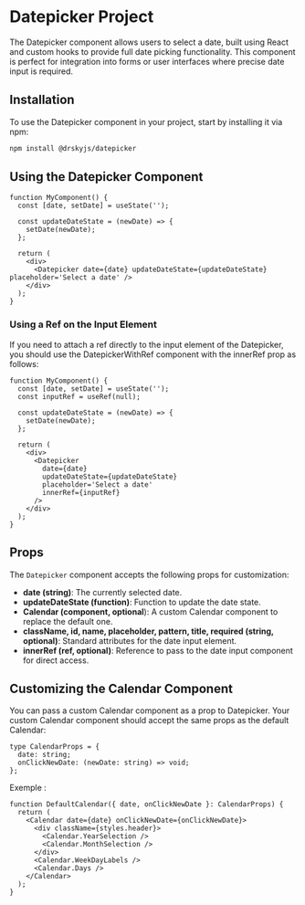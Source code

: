 # Datepicker Project

The Datepicker component allows users to select a date, built using React and custom hooks to provide full date picking functionality. This component is perfect for integration into forms or user interfaces where precise date input is required.

## Installation

To use the Datepicker component in your project, start by installing it via npm:

```bash
npm install @drskyjs/datepicker
```

## Using the Datepicker Component

```tsx
function MyComponent() {
  const [date, setDate] = useState('');

  const updateDateState = (newDate) => {
    setDate(newDate);
  };

  return (
    <div>
      <Datepicker date={date} updateDateState={updateDateState} placeholder='Select a date' />
    </div>
  );
}
```

### Using a Ref on the Input Element

If you need to attach a ref directly to the input element of the Datepicker, you should use the DatepickerWithRef component with the innerRef prop as follows:

```tsx
function MyComponent() {
  const [date, setDate] = useState('');
  const inputRef = useRef(null);

  const updateDateState = (newDate) => {
    setDate(newDate);
  };

  return (
    <div>
      <Datepicker
        date={date}
        updateDateState={updateDateState}
        placeholder='Select a date'
        innerRef={inputRef}
      />
    </div>
  );
}
```

## Props

The `Datepicker` component accepts the following props for customization:

- **date (string)**: The currently selected date.
- **updateDateState (function)**: Function to update the date state.
- **Calendar (component, optional**): A custom Calendar component to replace the default one.
- **className, id, name, placeholder, pattern, title, required (string, optional)**: Standard attributes for the date input element.
- **innerRef (ref, optional)**: Reference to pass to the date input component for direct access.

## Customizing the Calendar Component

You can pass a custom Calendar component as a prop to Datepicker. Your custom Calendar component should accept the same props as the default Calendar:

```tsx
type CalendarProps = {
  date: string;
  onClickNewDate: (newDate: string) => void;
};
```

Exemple :

```tsx
function DefaultCalendar({ date, onClickNewDate }: CalendarProps) {
  return (
    <Calendar date={date} onClickNewDate={onClickNewDate}>
      <div className={styles.header}>
        <Calendar.YearSelection />
        <Calendar.MonthSelection />
      </div>
      <Calendar.WeekDayLabels />
      <Calendar.Days />
    </Calendar>
  );
}
```
